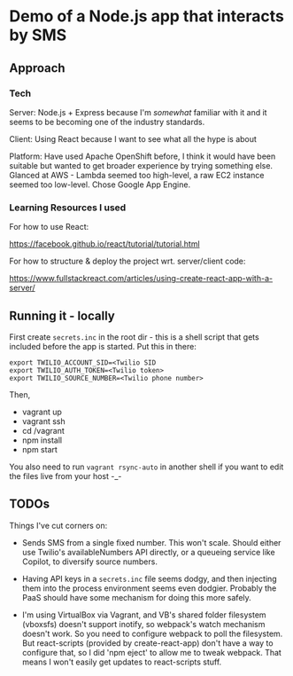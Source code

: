 # Demo of a Node.js app that interacts by SMS

## Approach

### Tech

Server: Node.js + Express because I'm _somewhat_ familiar with it and it seems
to be becoming one of the industry standards.

Client: Using React because I want to see what all the hype is about

Platform: Have used Apache OpenShift before, I think it would have been suitable
but wanted to get broader experience by trying something else. Glanced at AWS -
Lambda seemed too high-level, a raw EC2 instance seemed too low-level. Chose
Google App Engine.

### Learning Resources I used

For how to use React:

https://facebook.github.io/react/tutorial/tutorial.html

For how to structure & deploy the project wrt. server/client code:

https://www.fullstackreact.com/articles/using-create-react-app-with-a-server/

## Running it - locally

First create `secrets.inc` in the root dir - this is a shell script that gets
included before the app is started. Put this in there:

    export TWILIO_ACCOUNT_SID=<Twilio SID
    export TWILIO_AUTH_TOKEN=<Twilio token>
    export TWILIO_SOURCE_NUMBER=<Twilio phone number>

Then,

- vagrant up
- vagrant ssh
- cd /vagrant
- npm install
- npm start

You also need to run `vagrant rsync-auto` in another shell if you want to edit
the files live from your host -_-

## TODOs

Things I've cut corners on:

- Sends SMS from a single fixed number. This won't scale. Should either use
  Twilio's availableNumbers API directly, or a queueing service like Copilot, to
  diversify source numbers.

- Having API keys in a `secrets.inc` file seems dodgy, and then injecting them
  into the process environment seems even dodgier. Probably the PaaS should have
  some mechanism for doing this more safely.

- I'm using VirtualBox via Vagrant, and VB's shared folder filesystem (vboxsfs)
  doesn't support inotify, so webpack's watch mechanism doesn't work. So you
  need to configure webpack to poll the filesystem. But react-scripts (provided
  by create-react-app) don't have a way to configure that, so I did 'npm eject'
  to allow me to tweak webpack. That means I won't easily get updates to
  react-scripts stuff.
